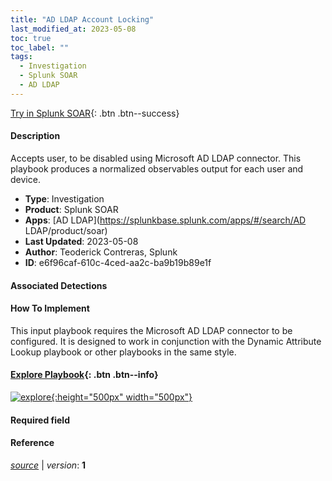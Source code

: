 ```yaml
---
title: "AD LDAP Account Locking"
last_modified_at: 2023-05-08
toc: true
toc_label: ""
tags:
  - Investigation
  - Splunk SOAR
  - AD LDAP
---
```


[Try in Splunk SOAR](https://www.splunk.com/en_us/software/splunk-security-orchestration-and-automation.html){: .btn .btn--success}

#### Description

Accepts user, to be disabled using Microsoft AD LDAP connector. This playbook produces a normalized observables output for each user and device.

- **Type**: Investigation
- **Product**: Splunk SOAR
- **Apps**: [AD LDAP](https://splunkbase.splunk.com/apps/#/search/AD LDAP/product/soar)
- **Last Updated**: 2023-05-08
- **Author**: Teoderick Contreras, Splunk
- **ID**: e6f96caf-610c-4ced-aa2c-ba9b19b89e1f

#### Associated Detections


#### How To Implement
This input playbook requires the Microsoft AD LDAP connector to be configured. It is designed to work in conjunction with the Dynamic Attribute Lookup playbook or other playbooks in the same style.


#### [Explore Playbook](https://splunk.github.io/soar-playbook-viewer/?playbook=https://raw.githubusercontent.com/phantomcyber/playbooks/latest/AD_LDAP_Account_Locking.json){: .btn .btn--info}

[![explore](https://raw.githubusercontent.com/splunk/security_content/develop/playbooks/AD_LDAP_Account_Locking.png){:height="500px" width="500px"}](https://splunk.github.io/soar-playbook-viewer/?playbook=https://raw.githubusercontent.com/phantomcyber/playbooks/latest/AD_LDAP_Account_Locking.json)

#### Required field


#### Reference



[*source*](https://github.com/splunk/security_content/tree/develop/playbooks/AD_LDAP_Account_Locking.yml) \| *version*: **1**